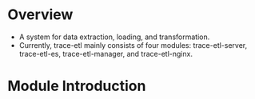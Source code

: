 # Overview
+ A system for data extraction, loading, and transformation.
+ Currently, trace-etl mainly consists of four modules: trace-etl-server, trace-etl-es, trace-etl-manager, and trace-etl-nginx.

# Module Introduction
